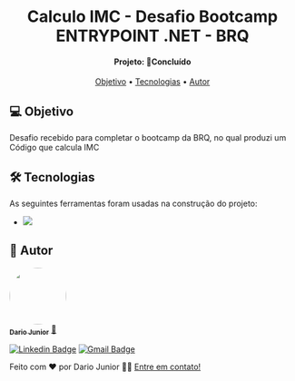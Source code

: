 <h1 align="center">
   Calculo IMC - Desafio Bootcamp ENTRYPOINT .NET - BRQ
</h1>
<h4 align="center"> 
Projeto: 🚀Concluído
</h4>
<p align="center">
 <a href="#-objetivo">Objetivo</a> •
 <a href="#-tecnologias">Tecnologias</a> •
 <a href="#-autor">Autor</a>
</p>

## 💻 Objetivo
 
 Desafio recebido para completar o bootcamp da BRQ, no qual produzi um Código que calcula IMC

## 🛠 Tecnologias

As seguintes ferramentas foram usadas na construção do projeto:
- <img src="https://img.shields.io/badge/c%23-%23239120.svg?style=for-the-badge&logo=c-sharp&logoColor=white">

## 🦸 Autor

<a href="https://dariojunior.netlify.app/">
 <img style="border-radius: 50%;" src="https://avatars.githubusercontent.com/u/62716267?v=4" width="100px;" alt=""/>
 <br />
 <sub><b>Dario Junior</b></sub></a> <a href="https://dariojunior.netlify.app/">🚀</a>
 <br />

[![Linkedin Badge](https://img.shields.io/badge/-Dario-blue?style=flat-square&logo=Linkedin&logoColor=white&link=https://www.linkedin.com/in/dariocode/)](https://www.linkedin.com/in/dariocode/) 
[![Gmail Badge](https://img.shields.io/badge/-darioarjr321@gmail.com-c14438?style=flat-square&logo=Gmail&logoColor=white&link=mailto:darioarjr321@gmail.com)](mailto:darioarjr321@gmail.com)

Feito com ❤️ por Dario Junior 👋🏽 [Entre em contato!](https://www.linkedin.com/in/dariocode/)
